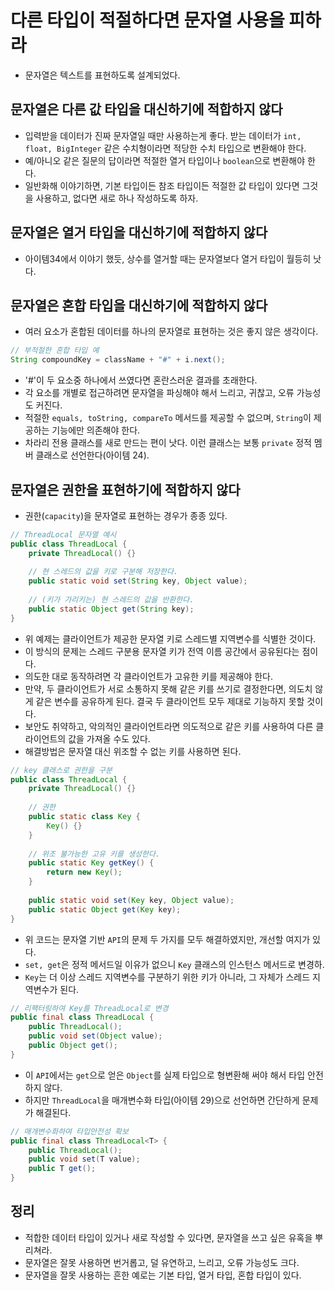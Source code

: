 # 다른 타입이 적절하다면 문자열 사용을 피하라

* 문자열은 텍스트를 표현하도록 설계되었다.

## 문자열은 다른 값 타입을 대신하기에 적합하지 않다
* 입력받을 데이터가 진짜 문자열일 때만 사용하는게 좋다. 받는 데이터가 `int, float, BigInteger` 같은
 수치형이라면 적당한 수치 타입으로 변환해야 한다.
* 예/아니오 같은 질문의 답이라면 적절한 열거 타입이나 `boolean`으로 변환해야 한다.
* 일반화해 이야기하면, 기본 타입이든 참조 타입이든 적절한 값 타입이 있다면 그것을 사용하고, 없다면 새로 하나 작성하도록 하자.

## 문자열은 열거 타입을 대신하기에 적합하지 않다

* 아이템34에서 이야기 했듯, 상수를 열거할 때는 문자열보다 열거 타입이 월등히 낫다.

## 문자열은 혼합 타입을 대신하기에 적합하지 않다

* 여러 요소가 혼합된 데이터를 하나의 문자열로 표현하는 것은 좋지 않은 생각이다.

```java
// 부적절한 혼합 타입 예
String compoundKey = className + "#" + i.next();
```

* '#'이 두 요소중 하나에서 쓰였다면 혼란스러운 결과를 초래한다.
* 각 요소를 개별로 접근하려면 문자열을 파싱해야 해서 느리고, 귀찮고, 오류 가능성도 커진다.
* 적절한 `equals, toString, compareTo` 메서드를 제공할 수 없으며, `String`이 제공하는 기능에만 의존해야 한다.
* 차라리 전용 클래스를 새로 만드는 편이 낫다. 이런 클래스는 보통 `private` 정적 멤버 클래스로 선언한다(아이템 24).

## 문자열은 권한을 표현하기에 적합하지 않다

* 권한(`capacity`)을 문자열로 표현하는 경우가 종종 있다.

```java
// ThreadLocal 문자열 예시
public class ThreadLocal {
    private ThreadLocal() {}
    
    // 현 스레드의 값을 키로 구분해 저장한다.
    public static void set(String key, Object value);
    
    // (키가 가리키는) 현 스레드의 값을 반환한다.
    public static Object get(String key);
}
```

* 위 예제는 클라이언트가 제공한 문자열 키로 스레드별 지역변수를 식별한 것이다.
* 이 방식의 문제는 스레드 구분용 문자열 키가 전역 이름 공간에서 공유된다는 점이다.
* 의도한 대로 동작하려면 각 클라이언트가 고유한 키를 제공해야 한다.
* 만약, 두 클라이언트가 서로 소통하지 못해 같은 키를 쓰기로 결정한다면, 의도치 않게 같은 변수를 공유하게 된다. 결국 두 클라이언트 모두 제대로 기능하지 못할 것이다.
* 보안도 취약하고, 악의적인 클라이언트라면 의도적으로 같은 키를 사용하여 다른 클라이언트의 값을 가져올 수도 있다.
* 해결방법은 문자열 대신 위조할 수 없는 키를 사용하면 된다.

```java
// key 클래스로 권한을 구분
public class ThreadLocal {
    private ThreadLocal() {}
    
    // 권한      
    public static class Key {
        Key() {}
    }
    
    // 위조 불가능한 고유 키를 생성한다.
    public static Key getKey() {
        return new Key();
    }
    
    public static void set(Key key, Object value);
    public static Object get(Key key);
}
```

* 위 코드는 문자열 기반 `API`의 문제 두 가지를 모두 해결하였지만, 개선할 여지가 있다.
* `set, get`은 정적 메서드일 이유가 없으니 `Key` 클래스의 인스턴스 메서드로 변경하.
* `Key`는 더 이상 스레드 지역변수를 구분하기 위한 키가 아니라, 그 자체가 스레드 지역변수가 된다.

```java
// 리팩터링하여 Key를 ThreadLocal로 변경
public final class ThreadLocal {
    public ThreadLocal();
    public void set(Object value);
    public Object get();
}
```

* 이 `API`에서는 `get`으로 얻은 `Object`를 실제 타입으로 형변환해 써야 해서 타입 안전하지 않다.
* 하지만 `ThreadLocal`을 매개변수화 타입(아이템 29)으로 선언하면 간단하게 문제가 해결된다.

```java
// 매개변수화하여 타입안전성 확보
public final class ThreadLocal<T> {
    public ThreadLocal();
    public void set(T value);
    public T get();
}
```

## 정리

* 적합한 데이터 타입이 있거나 새로 작성할 수 있다면, 문자열을 쓰고 싶은 유혹을 뿌리쳐라.
* 문자열은 잘못 사용하면 번거롭고, 덜 유연하고, 느리고, 오류 가능성도 크다.
* 문자열을 잘못 사용하는 흔한 예로는 기본 타입, 열거 타입, 혼합 타입이 있다.
